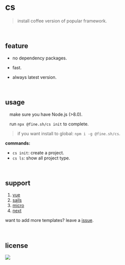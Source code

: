 # cs

> install coffee version of popular framework.

<br/>

## feature

- no dependency packages.

- fast.

- always latest version.

<br/>

## usage
&emsp;make sure you have Node.js (>8.0).

&emsp;run `npx @fine.sh/cs init` to complete.

>if you want install to global: `npm i -g @fine.sh/cs`.

**commands:**

  - `cs init`: create a project.
  - `cs ls`: show all project type.

<br/>

## support

  1. [vue](https://github.com/just-fine/vue-coffee)
  2. [sails](https://github.com/just-fine/sails-coffee)
  3. [micro](https://github.com/just-fine/micro-coffee)
  4. [next](https://github.com/just-fine/next-coffee)

  want to add more templates? leave a [issue](https://github.com/just-fine/cs/issues/new).

<br/>

## license
<a href="https://app.fossa.io/projects/git%2Bgithub.com%2Fjust-fine%2Fcs?ref=badge_large" alt="FOSSA Status"><img src="https://app.fossa.io/api/projects/git%2Bgithub.com%2Fjust-fine%2Fcs.svg?type=large"/></a>
